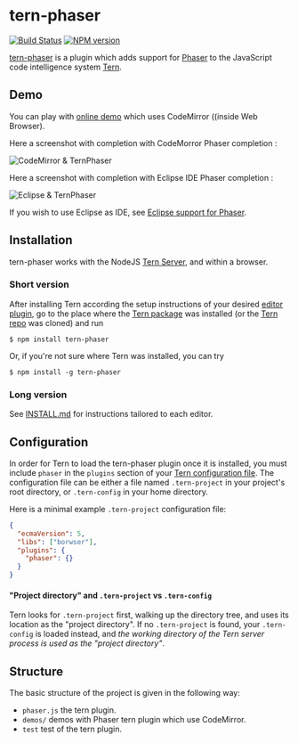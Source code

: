 # tern-phaser

[![Build Status](https://secure.travis-ci.org/angelozerr/tern-phaser.png)](http://travis-ci.org/angelozerr/tern-phaser)
[![NPM version](https://img.shields.io/npm/v/tern-phaser.svg)](https://www.npmjs.org/package/tern-phaser)

[tern-phaser](https://github.com/angelozerr/tern-phaser) is a plugin which adds support for [Phaser](http://phaser.io/) to the JavaScript code intelligence system [Tern](http://ternjs.net/).

## Demo

You can play with [online demo](http://demo-angelozerr.rhcloud.com/CodeMirror-Java/phaser.html) which uses CodeMirror ((inside Web Browser).

Here a screenshot with completion with CodeMorror Phaser completion :
 
![CodeMirror & TernPhaser](https://github.com/angelozerr/tern-phaser/wiki/images/TernPhaserWithCodeMirror.png)

Here a screenshot with completion with Eclipse IDE Phaser completion :

![Eclipse & TernPhaser](https://github.com/angelozerr/tern-phaser/wiki/images/TernPhaserWithEclipse.png)

If you wish to use Eclipse as IDE, see [Eclipse support for Phaser](https://github.com/angelozerr/tern.java/wiki/Tern-&-Phaser-support).

## <a name="installation"></a> Installation

tern-phaser works with the NodeJS [Tern Server](http://ternjs.net/doc/manual.html#server), and within a browser.

### Short version

After installing Tern according the setup instructions of your desired [editor
plugin](http://ternjs.net/doc/manual.html#editor), go to the place where the [Tern package](https://www.npmjs.org/package/tern) was
installed (or the [Tern repo](https://github.com/marijnh/tern) was cloned) and run

```
$ npm install tern-phaser
```
Or, if you're not sure where Tern was installed, you can try
```
$ npm install -g tern-phaser
```

### Long version

See [INSTALL.md](INSTALL.md) for instructions tailored to each editor.

## <a name="configuration"></a> Configuration

In order for Tern to load the tern-phaser plugin once it is installed, you must
include `phaser` in the `plugins` section of your [Tern configuration
file](http://ternjs.net/doc/manual.html#configuration). The configuration file can be either a file named
`.tern-project` in your project's root directory, or `.tern-config` in your home
directory.

Here is a minimal example `.tern-project` configuration file:

```json
{
  "ecmaVersion": 5,
  "libs": ["borwser"],
  "plugins": {
    "phaser": {}
  }
}
```

<a name="project-dir"></a>
#### "Project directory" and `.tern-project` vs `.tern-config`

Tern looks for `.tern-project` first, walking up the directory tree, and uses
its location as the "project directory". If no `.tern-project` is found, your
`.tern-config` is loaded instead, and *the working directory of the Tern server
process is used as the "project directory"*.

## Structure

The basic structure of the project is given in the following way:

* `phaser.js` the tern plugin.
* `demos/` demos with Phaser tern plugin which use CodeMirror.
* `test` test of the tern plugin.
